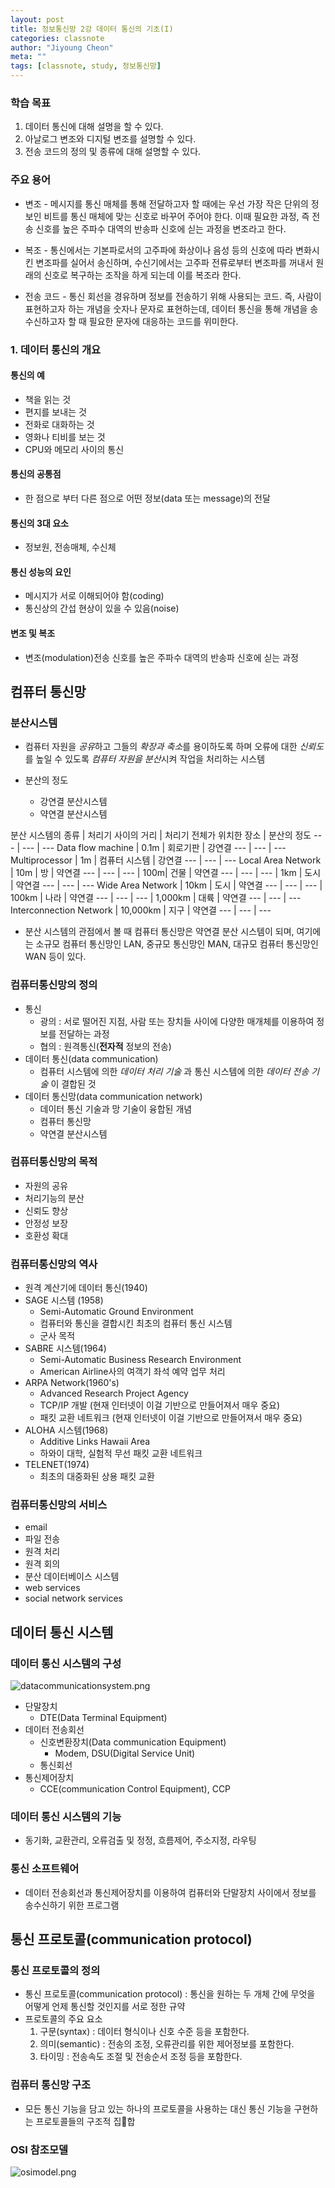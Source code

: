 ```yaml
---
layout: post
title: 정보통신망 2강 데이터 통신의 기초(I)
categories: classnote
author: "Jiyoung Cheon"
meta: ""
tags: [classnote, study, 정보통신망]
---
```


### 학습 목표

1. 데이터 통신에 대해 설명을 할 수 있다.
2. 아날로그 변조와 디지털 변조를 설명할 수 있다.
3. 전송 코드의 정의 및 종류에 대해 설명할 수 있다.


### 주요 용어

* 변조 - 메시지를 통신 매체를 통해 전달하고자 할 때에는 우선 가장 작은 단위의 정보인 비트를 통신 매체에 맞는 신호로 바꾸어 주어야 한다. 이때 필요한 과정, 즉 전송 신호를 높은 주파수 대역의 반송파 신호에 싣는 과정을 변조라고 한다.

* 복조 - 통신에서는 기본파로서의 고주파에 화상이나 음성 등의 신호에 따라 변화시킨 변조파를 실어서 송신하며, 수신기에서는 고주파 전류로부터 변조파를 꺼내서 원래의 신호로 복구하는 조작을 하게 되는데 이를 복조라 한다.

* 전송 코드 - 통신 회선을 경유하며 정보를 전송하기 위해 사용되는 코드. 즉, 사람이 표현하고자 하는 개념을 숫자나 문자로 표현하는데, 데이터 통신을 통해 개념을 송수신하고자 할 때 필요한 문자에 대응하는 코드를 위미한다.

### 1. 데이터 통신의 개요
#### 통신의 예
* 책을 읽는 것
* 편지를 보내는 것
* 전화로 대화하는 것
* 영화나 티비를 보는 것
* CPU와 메모리 사이의 통신

#### 통신의 공통점
* 한 점으로 부터 다른 점으로 어떤 정보(data 또는 message)의 전달

#### 통신의 3대 요소
* 정보원, 전송매체, 수신체

#### 통신 성능의 요인
* 메시지가 서로 이해되어야 함(coding)
* 통신상의 간섭 현상이 있을 수 있음(noise)

#### 변조 및 복조
* 변조(modulation)전송 신호를 높은 주파수 대역의 반송파 신호에 싣는 과정
















## 컴퓨터 통신망
### 분산시스템
* 컴퓨터 자원을 *공유*하고 그들의 *확장과 축소*를 용이하도록 하며 오류에 대한 *신뢰도*를 높일 수 있도록 *컴퓨터 자원을 분산*시켜 작업을 처리하는 시스템

* 분산의 정도
  * 강연결 분산시스템
  * 약연결 분산시스템

분산 시스템의 종류 | 처리기 사이의 거리 | 처리기 전체가 위치한 장소 | 분산의 정도
--- | --- | ---
Data flow machine | 0.1m | 회로기판 | 강연결
--- | --- | ---
Multiprocessor | 1m | 컴퓨터 시스템 | 강연결
--- | --- | ---
Local Area Network | 10m | 방 | 약연결
--- | --- | ---
                   | 100m| 건물 | 약연결
--- | --- | ---
                   | 1km | 도시 | 약연결
--- | --- | ---
Wide Area Network   | 10km | 도시 | 약연결
--- | --- | ---
                    | 100km | 나라 | 약연결
--- | --- | ---
                  | 1,000km | 대륙 | 약연결
--- | --- | ---
Interconnection Network | 10,000km | 지구 | 약연결
--- | --- | ---

* 분산 시스템의 관점에서 볼 때 컴퓨터 통신망은 약연결 분산 시스템이 되며, 여기에는 소규모 컴퓨터 통신망인 LAN, 중규모 통신망인 MAN, 대규모 컴퓨터 통신망인 WAN 등이 있다.


### 컴퓨터통신망의 정의
* 통신
  * 광의 : 서로 떨어진 지점, 사람 또는 장치들 사이에 다양한 매개체를 이용하여 정보를 전달하는 과정
  * 협의 : 원격통신(**전자적** 정보의 전송)
* 데이터 통신(data communication)
  * 컴퓨터 시스템에 의한 *데이터 처리 기술* 과 통신 시스템에 의한 *데이터 전송 기술* 이 결합된 것
* 데이터 통신망(data communication network)
  * 데이터 통신 기술과 망 기술이 융합된 개념
  * 컴퓨터 통신망
  * 약연결 분산시스템

### 컴퓨터통신망의 목적
* 자원의 공유
* 처리기능의 분산
* 신뢰도 향상
* 안정성 보장
* 호환성 확대

### 컴퓨터통신망의 역사
* 원격 계산기에 데이터 통신(1940)
* SAGE 시스템 (1958)
  * Semi-Automatic Ground Environment
  * 컴퓨터와 통신을 결합시킨 최초의 컴퓨터 통신 시스템
  * 군사 목적
* SABRE 시스템(1964)
  * Semi-Automatic Business Research Environment
  * American Airline사의 여객기 좌석 예약 업무 처리
* ARPA Network(1960's)
  * Advanced Research Project Agency
  * TCP/IP 개발 (현재 인터넷이 이걸 기반으로 만들어져서 매우 중요)
  * 패킷 교환 네트워크 (현재 인터넷이 이걸 기반으로 만들어져서 매우 중요)
* ALOHA 시스템(1968)
  * Additive Links Hawaii Area
  * 하와이 대학, 실험적 무선 패킷 교환 네트워크
* TELENET(1974)
  * 최초의 대중화된 상용 패킷 교환

### 컴퓨터통신망의 서비스
  * email
  * 파일 전송
  * 원격 처리
  * 원격 회의
  * 분산 데이터베이스 시스템
  * web services
  * social network services

## 데이터 통신 시스템
### 데이터 통신 시스템의 구성
![datacommunicationsystem.png](/assets/images/datacommunicationsystem.png)
* 단말장치
  * DTE(Data Terminal Equipment)
* 데이터 전송회선
  * 신호변환장치(Data communication Equipment)
    * Modem, DSU(Digital Service Unit)
  * 통신회선
* 통신제어장치
  * CCE(communication Control Equipment), CCP

### 데이터 통신 시스템의 기능
* 동기화, 교환관리, 오류검출 및 정정, 흐름제어, 주소지정, 라우팅

### 통신 소프트웨어
* 데이터 전송회선과 통신제어장치를 이용하여 컴퓨터와 단말장치 사이에서 정보를 송수신하기 위한 프로그램

## 통신 프로토콜(communication protocol)
### 통신 프로토콜의 정의
* 통신 프로토콜(communication protocol) : 통신을 원하는 두 개체 간에 무엇을 어떻게 언제 통신할 것인지를 서로 정한 규약
* 프로토콜의 주요 요소
  1. 구문(syntax) : 데이터 형식이나 신호 수준 등을 포함한다.
  2. 의미(semantic) : 전송의 조정, 오류관리를 위한 제어정보를 포함한다.
  3. 타이밍 : 전송속도 조절 및 전송순서 조정 등을 포함한다.
### 컴퓨터 통신망 구조
* 모든 통신 기능을 담고 있는 하나의 프로토콜을 사용하는 대신 통신 기능을 구현하는 프로토콜들의 구조적 집합

### OSI 참조모델
![osimodel.png](/assets/images/osimodel.png)
